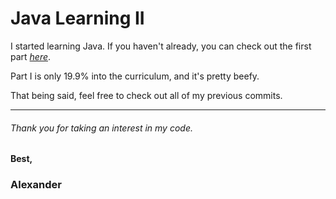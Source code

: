 # Java Learning II

I started learning Java. If you haven't already, you can check out the first part _[here](https://github.com/Lexscher/Java_Learning)_.

Part I is only 19.9% into the curriculum, and it's pretty beefy.

That being said, feel free to check out all of my previous commits.

---

###### Thank you for taking an interest in my code.

#### Best,

### Alexander
